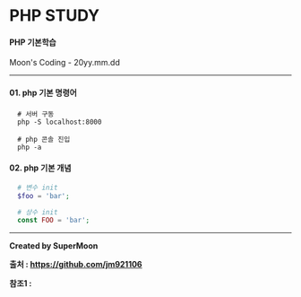 # PHP STUDY

#### PHP 기본학습

Moon's Coding - 20yy.mm.dd

<hr>

#### 01. php 기본 명령어

```linux
  # 서버 구동
  php -S localhost:8000

  # php 콘솔 진입
  php -a

```

#### 02. php 기본 개념

```php
  # 변수 init
  $foo = 'bar';

  # 상수 init
  const FOO = 'bar';
```

<hr>

**Created by SuperMoon**

**출처 : https://github.com/jm921106**

**참조1 :**
